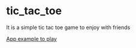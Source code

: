 # tic_tac_toe
It is a simple tic tac toe game to enjoy with friends

[App example to play](http://13.59.147.194:3000 "Tic Tac Toe App")
